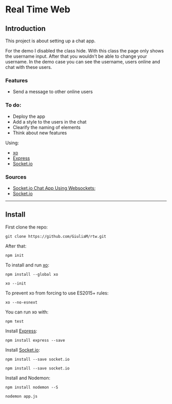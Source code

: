 # Real Time Web

## Introduction

This project is about setting up a chat app.

For the demo I disabled the class hide. With this class the page only shows the username input. After that you wouldn't be able to change your username. In the demo case you can see the username, users online and chat with these users.

### Features
- Send a message to other online users

### To do:
- Deploy the app
- Add a style to the users in the chat
- Clearify the naming of elements
- Think about new features

Using:
- [xo](https://github.com/sindresorhus/xo)
- [Express](https://expressjs.com/en/4x/api.html)
- [Socket.io](https://socket.io)

### Sources
- [Socket.io Chat App Using Websockets](https://www.youtube.com/watch?v=tHbCkikFfDE);
- [Socket.io](https://socket.io/get-started/chat/)
----

## Install
First clone the repo:
```git
git clone https://github.com/GiuliaM/rtw.git
```

After that:
```git
npm init
```

To install and run [xo](https://github.com/sindresorhus/xo):
```git
npm install --global xo
```
```git
xo --init
```

To prevent xo from forcing to use ES2015+ rules:
```git
xo --no-esnext
```

You can run xo with:
```git
npm test
```

Install [Express](https://expressjs.com/en/4x/api.html):
```git
npm install express --save
```

Install [Socket.io](https://socket.io):
```git
npm install --save socket.io
```

```git
npm install --save socket.io
```


Install and  Nodemon:
```git
npm install nodemon --S
```

```git
nodemon app.js
```

